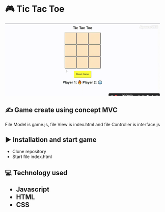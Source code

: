 <h1>&#127918 Tic Tac Toe</h1>
<img src="TicTacToe.gif">
<h2>&#9997 Game create using concept MVC </h2>
<p>File Model is game.js, file View is index.html and file Controller is interface.js</p>
<h2>&#9654 Installation and start game</h2>
<ul>
  <li>Clone repository</li>
  <li>Start file index.html</li>
</ul>
<h2>&#128187 Technology used</ul>
<ul>
  <li>Javascript</li>
  <li>HTML</li>
  <li>CSS</li>
</ul>
